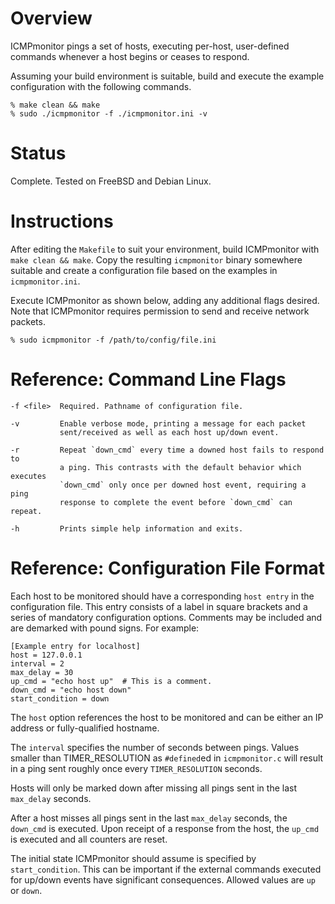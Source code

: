 # Overview #

ICMPmonitor pings a set of hosts, executing per-host, user-defined commands
whenever a host begins or ceases to respond.

Assuming your build environment is suitable, build and execute the example
configuration with the following commands.

    % make clean && make
    % sudo ./icmpmonitor -f ./icmpmonitor.ini -v


# Status #

Complete. Tested on FreeBSD and Debian Linux.


# Instructions #

After editing the `Makefile` to suit your environment, build ICMPmonitor with
`make clean && make`. Copy the resulting `icmpmonitor` binary somewhere
suitable and create a configuration file based on the examples in
`icmpmonitor.ini`.

Execute ICMPmonitor as shown below, adding any additional flags desired. Note
that ICMPmonitor requires permission to send and receive network packets.

    % sudo icmpmonitor -f /path/to/config/file.ini


# Reference: Command Line Flags #

    -f <file>  Required. Pathname of configuration file.

    -v         Enable verbose mode, printing a message for each packet
               sent/received as well as each host up/down event.

    -r         Repeat `down_cmd` every time a downed host fails to respond to
               a ping. This contrasts with the default behavior which executes
               `down_cmd` only once per downed host event, requiring a ping
               response to complete the event before `down_cmd` can repeat.

    -h         Prints simple help information and exits.


# Reference: Configuration File Format #

Each host to be monitored should have a corresponding `host entry` in the
configuration file. This entry consists of a label in square brackets and a
series of mandatory configuration options. Comments may be included and are
demarked with pound signs. For example:

    [Example entry for localhost]
    host = 127.0.0.1
    interval = 2
    max_delay = 30
    up_cmd = "echo host up"  # This is a comment.
    down_cmd = "echo host down"
    start_condition = down

The `host` option references the host to be monitored and can be either an IP
address or fully-qualified hostname.

The `interval` specifies the number of seconds between pings. Values smaller
than TIMER_RESOLUTION as `#defined`ed in `icmpmonitor.c` will result in a ping
sent roughly once every `TIMER_RESOLUTION` seconds.

Hosts will only be marked down after missing all pings sent in the last
`max_delay` seconds.

After a host misses all pings sent in the last `max_delay` seconds, the
`down_cmd` is executed. Upon receipt of a response from the host, the `up_cmd`
is executed and all counters are reset.

The initial state ICMPmonitor should assume is specified by `start_condition`.
This can be important if the external commands executed for up/down events have
significant consequences. Allowed values are `up` or `down`.
